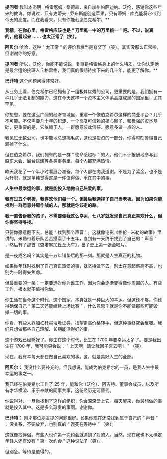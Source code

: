 **提问者** 我叫本杰明 · 格雷厄姆 · 桑德森，来自加州帕萨迪纳。沃伦，感谢你这些年来的教诲。你说过，只有史蒂夫 · 乔布斯能创造苹果，只有蒂姆 · 库克能将它带到今天的高度。而在我看来，只有你能创造伯克希尔。**

**我猜，在你心里，格雷格应该也是 “ 万里挑一中的万里挑一 ” 吧。不过，说真的，他看起来 …… 也太正常了（笑）。**

**阿贝尔** 哈哈，这种 “ 太正常 ” 的评价我就当是夸奖了（笑）。其实没那么正常啦，但谢谢你的好意。

**提问者** 所以，沃伦，你能不能说说，到底是格雷格身上的什么特质，让你认定他是最合适的接班人？格雷格，我们真的很期待接下来的几十年，能更了解你。**

**巴菲特** 这个问题问得非常好。

从业务上看，伯克希尔已经拥有了一组极其优秀的公司，更重要的是，我们拥有一种几乎无法复制的能力。这在今天这样一个资本主义体系高度成熟的国家里，尤其罕见。

你想想，要在这么广阔的经济领域里，重建一个像伯克希尔这样的商业平台？几乎不可能。不仅需要几十年的积淀、一个高度可信赖的核心圈子、和极强的资本基础，更重要的是，它依赖于人，一群愿意彼此信任、愿意多做一点的人。

我见过无数公司，也本能地总想挑毛病，这也是投资的一部分，你得时刻警惕自己漏掉了什么。

但在伯克希尔，我们拥有的是一群 “ 使命感超标 ” 的人。他们不计报酬地参与到股东大会、展台搭建等各类事务里，每个人都充满热情。

昨天我花了一个半小时看展台准备，每个人都在向我道谢。不是为了奖金，也不是为升职，就是单纯觉得这是一件值得做、乐在其中的事。

**人生中最幸运的事，就是能投入地做自己热爱的事。**

**我有过五个老板，我喜欢他们每一个。但最后我选择了自己当老板。因为如果你能找到一群愿意并肩作战的人，那就是你该走的路。**

**我一直告诉我的孩子，不需要像我这么幸运，七八岁就发现自己真正喜欢什么，但你得坚持寻找。**

只要你愿意翻下去，总能 “ 找到那个声音 ” 。这就像电影《格伦 · 米勒的故事》里讲的。米勒带着乐队苦苦摸索了十五年，直到有一天终于找到了自己的 “ 声音 ” ，然后有了那首《查塔努加丘丘火车》，出了史上第一张金唱片。

是一夜成名吗？其实是十五年铺垫后的那一刻。那就是人生真正的礼物。

如果你年轻时找到了自己真正热爱的事，就坚持做下去。别太在意起薪高不高，也别为一时得失焦虑。

但最重要的一条：一定要选对你为谁工作。因为你会逐渐变得像你周围的人。有些工作，根本就不值得你做。

你生活在当今这个时代、这个国家，本身就是一种巨大的幸运。但这还不够。你还得确保自己 “ 第二天还能继续上场比赛 ” 。什么意思？就是你不能做那些可能毁掉一切的事。

你看，有些人靠加杠杆买垃圾证券，指望更高价格转手，但这种事终究会反噬。我们只想做那些自己理解、长期能活得好的事。

这个游戏已经够好了。你生在这个时代，比生在 1700 年要幸运太多了。要是我出生在 1700 年，我可能只会说： “ 上天啊，请让我回子宫去吧！ ” （笑）

现在，我有幸每天都在做自己喜欢的事。这，就是美好人生的全部。

**阿贝尔：** 我没什么要补充的。但我想说，能成为伯克希尔的一员，是我人生中最幸运的事之一。

我已经在伯克希尔工作了 25 年，能和你（沃伦）、阿吉特、董事会成员，以及所有才华横溢、乐于奉献的同事共事，这份经历无可替代。

你说得对，一旦你找到了这样的组织，你会深深爱上它。每天醒来，你最想做的事就是投入其中。这是多么珍贵的事啊。谢谢你。

**巴菲特：** 刚才那位朋友提的问题很好。如果你现在还没找到属于自己的 “ 声音 ” ，没关系，不要放弃，也别真的 “ 饿死在等待中 ” （笑）。

这就像找伴侣。有些人也许第一次约会就遇到了对的人。当然，现在我也不太确定年轻人还有没有 “ 第一次约会 ” 这种说法了（笑）。

但别急。等待是值得的。